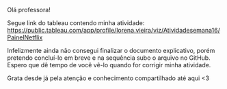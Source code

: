 Olá professora! 

Segue link do tableau contendo minha atividade:
https://public.tableau.com/app/profile/lorena.vieira/viz/Atividadesemana16/PainelNetflix

Infelizmente ainda não consegui finalizar o documento explicativo, porém pretendo concluí-lo em breve e na sequência subo o arquivo no GitHub. Espero que dê tempo de você vê-lo quando for corrigir minha atividade. 

Grata desde já pela atenção e conhecimento compartilhado até aqui <3
